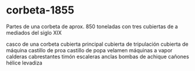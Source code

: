 # corbeta-1855
Partes de una corbeta de aprox. 850 toneladas con tres cubiertas de a mediados del siglo XIX

casco de una corbeta
cubierta principal
cubierta de tripulación
cubierta de máquina
castillo de proa
castillo de popa
velamen
máquinas a vapor
calderas
cabrestantes
timón
escaleras
anclas
bombas de achique
cañones
hélice levadiza
